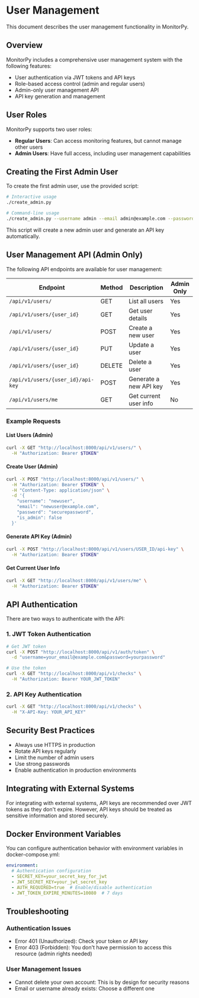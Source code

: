 # User Management

This document describes the user management functionality in MonitorPy.

## Overview

MonitorPy includes a comprehensive user management system with the following features:

- User authentication via JWT tokens and API keys
- Role-based access control (admin and regular users)
- Admin-only user management API
- API key generation and management

## User Roles

MonitorPy supports two user roles:

- **Regular Users**: Can access monitoring features, but cannot manage other users
- **Admin Users**: Have full access, including user management capabilities

## Creating the First Admin User

To create the first admin user, use the provided script:

```bash
# Interactive usage
./create_admin.py

# Command-line usage
./create_admin.py --username admin --email admin@example.com --password securepassword
```

This script will create a new admin user and generate an API key automatically.

## User Management API (Admin Only)

The following API endpoints are available for user management:

| Endpoint | Method | Description | Admin Only |
|----------|--------|-------------|------------|
| `/api/v1/users/` | GET | List all users | Yes |
| `/api/v1/users/{user_id}` | GET | Get user details | Yes |
| `/api/v1/users/` | POST | Create a new user | Yes |
| `/api/v1/users/{user_id}` | PUT | Update a user | Yes |
| `/api/v1/users/{user_id}` | DELETE | Delete a user | Yes |
| `/api/v1/users/{user_id}/api-key` | POST | Generate a new API key | Yes |
| `/api/v1/users/me` | GET | Get current user info | No |

### Example Requests

#### List Users (Admin)

```bash
curl -X GET "http://localhost:8000/api/v1/users/" \
  -H "Authorization: Bearer $TOKEN"
```

#### Create User (Admin)

```bash
curl -X POST "http://localhost:8000/api/v1/users/" \
  -H "Authorization: Bearer $TOKEN" \
  -H "Content-Type: application/json" \
  -d '{
    "username": "newuser",
    "email": "newuser@example.com",
    "password": "securepassword",
    "is_admin": false
  }'
```

#### Generate API Key (Admin)

```bash
curl -X POST "http://localhost:8000/api/v1/users/USER_ID/api-key" \
  -H "Authorization: Bearer $TOKEN"
```

#### Get Current User Info

```bash
curl -X GET "http://localhost:8000/api/v1/users/me" \
  -H "Authorization: Bearer $TOKEN"
```

## API Authentication

There are two ways to authenticate with the API:

### 1. JWT Token Authentication

```bash
# Get JWT token
curl -X POST "http://localhost:8000/api/v1/auth/token" \
  -d "username=your_email@example.com&password=yourpassword"

# Use the token
curl -X GET "http://localhost:8000/api/v1/checks" \
  -H "Authorization: Bearer YOUR_JWT_TOKEN"
```

### 2. API Key Authentication

```bash
curl -X GET "http://localhost:8000/api/v1/checks" \
  -H "X-API-Key: YOUR_API_KEY"
```

## Security Best Practices

- Always use HTTPS in production
- Rotate API keys regularly
- Limit the number of admin users
- Use strong passwords
- Enable authentication in production environments

## Integrating with External Systems

For integrating with external systems, API keys are recommended over JWT tokens as they don't expire. However, API keys should be treated as sensitive information and stored securely.

## Docker Environment Variables

You can configure authentication behavior with environment variables in docker-compose.yml:

```yaml
environment:
  # Authentication configuration
  - SECRET_KEY=your_secret_key_for_jwt
  - JWT_SECRET_KEY=your_jwt_secret_key
  - AUTH_REQUIRED=true  # Enable/disable authentication
  - JWT_TOKEN_EXPIRE_MINUTES=10080  # 7 days
```

## Troubleshooting

### Authentication Issues

- Error 401 (Unauthorized): Check your token or API key
- Error 403 (Forbidden): You don't have permission to access this resource (admin rights needed)

### User Management Issues

- Cannot delete your own account: This is by design for security reasons
- Email or username already exists: Choose a different one